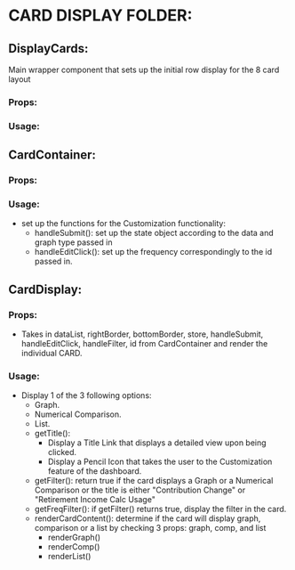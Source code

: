 # CARD DISPLAY FOLDER:

## DisplayCards:
Main wrapper component that sets up the initial row display for the 8 card layout
### Props:

### Usage:

## CardContainer:
### Props:
### Usage:
  * set up the functions for the Customization functionality:
    * handleSubmit(): set up the state object according to the data and graph type passed in
    * handleEditClick(): set up the frequency correspondingly to the id passed in.

## CardDisplay:
### Props:
  * Takes in dataList, rightBorder, bottomBorder, store, handleSubmit, handleEditClick, handleFilter, id from CardContainer and render the individual CARD.
### Usage:
* Display 1 of the 3 following options:
    * Graph.
    * Numerical Comparison.
    * List.
  * getTitle():
    * Display a Title Link that displays a detailed view upon being clicked.
    * Display a Pencil Icon that takes the user to the Customization feature of the dashboard.
  * getFilter(): return true if the card displays a Graph or a Numerical Comparison or the title is either "Contribution Change" or "Retirement Income Calc Usage"
  * getFreqFilter(): if getFilter() returns true, display the filter in the card.
  * renderCardContent(): determine if the card will display graph, comparison or a list by checking 3 props: graph, comp, and list
    * renderGraph()
    * renderComp()
    * renderList()
